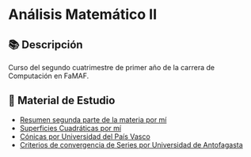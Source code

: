 # Análisis Matemático II

## 📚 Descripción
Curso del segundo cuatrimestre de primer año de la carrera de Computación en FaMAF.

## 📁 Material de Estudio
- [Resumen segunda parte de la materia por mí](AM_II_resumen_segunda_parte.pdf)
- [Superficies Cuadráticas por mí](Superficies_cuadráticas.pdf)
- [Cónicas por Universidad del País Vasco](conicas-archivo-universidad-pais-vasco.pdf)
- [Criterios de convergencia de Series por Universidad de Antofagasta](criterios-convergencia-series-universidad-antofagasta.pdf)


